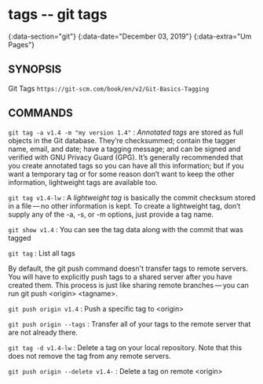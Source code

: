 # tags -- git tags
{:data-section="git"}
{:data-date="December 03, 2019"}
{:data-extra="Um Pages"}

## SYNOPSIS

Git Tags `https://git-scm.com/book/en/v2/Git-Basics-Tagging`

## COMMANDS

`git tag -a v1.4 -m "my version 1.4"`
: *Annotated tags* are stored as full objects in the Git database. They’re checksummed; contain the tagger name, email, and date; have a tagging message; and can be signed and verified with GNU Privacy Guard (GPG). It’s generally recommended that you create annotated tags so you can have all this information; but if you want a temporary tag or for some reason don’t want to keep the other information, lightweight tags are available too.

`git tag v1.4-lw`
: A *lightweight tag* is basically the commit checksum stored in a file — no other information is kept. To create a lightweight tag, don’t supply any of the -a, -s, or -m options, just provide a tag name.

`git show v1.4`
: You can see the tag data along with the commit that was tagged

`git tag`
: List all tags


By default, the git push command doesn't transfer tags to remote servers. You will have to explicitly push tags to a shared server after you have created them. This process is just like sharing remote branches — you can run git push \<origin\> \<tagname\>.

`git push origin v1.4`
: Push a specific tag to \<origin\>

`git push origin --tags`
: Transfer all of your tags to the remote server that are not already there.

`git tag -d v1.4-lw`
: Delete a tag on your local repository. Note that this does not remove the tag from any remote servers.

`git push origin --delete v1.4-`
: Delete a tag on remote \<origin\>
